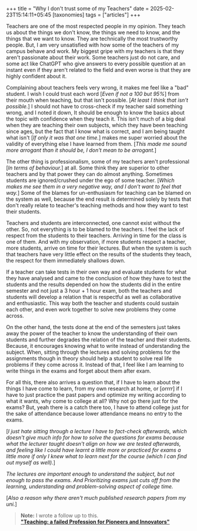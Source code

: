 +++
title = "Why I don't trust some of my Teachers"
date = 2025-02-23T15:14:11+05:45
[taxonomies] 
tags = ["articles"]
+++

Teachers are one of the most respected people in my opinion. They teach us about
the things we don't know, the things we need to know, and the things that we want
to know. They are technically the most trustworthy people. But, I am very
unsatisfied with how some of the teachers of my campus behave and work. My biggest
gripe with my teachers is that they aren't passionate about their work. Some teachers
just do not care, and some act like ChatGPT who give answers to every possible question
at an instant even if they aren't related to the field and even worse is that they
are highly confident about it.

Complaining about teachers feels very wrong, it makes me feel like a "bad" student.
I wish I could trust each word [_Even if not a 100 but 95%_] from their mouth when
teaching, but that isn't possible. [_At least I think that isn't possible._] I should
    not have to cross-check if my teacher said something wrong, and I noted it down, It
should be enough to know the basics about the topic with confidence when they teach it.
This isn't much of a big deal when they are teaching their own subjects, which they have
been teaching since ages, but the fact that I know what is correct, and I am being
taught what isn't [_If only it was that one time._] makes me super worried about the
validity of everything else I have learned from them. [_This made me sound more arrogant
than it should be, I don't mean to be arrogant._]

The other thing is professionalism, some of my teachers aren't professional [_In terms
of behaviour._] at all. Some think they are superior to other teachers and by that power
they can do almost anything. Sometimes students are ignored/crushed under the ego of some
teacher. [_Which makes me see them in a very negative way, and I don't want to feel that way._]
Some of the blames for un-enthusiasm for teaching can be blamed on the system as well, because
the end result is determined solely by tests that don't really relate to teacher's teaching
methods and how they want to test their students.

Teachers and students are interconnected, one cannot exist without the other. So, not everything
is to be blamed to the teachers. I feel the lack of respect from the students to their teachers.
Arriving in time for the class is one of them. And with my observation, if more students respect
a teacher, more students, arrive on time for their lectures. But when the system is such that teachers
have very little effect on the results of the students they teach, the respect for them immediately
shallows down.

If a teacher can take tests in their own way and evaluate students for what they have analysed
and came to the conclusion of how they have to test the students and the results depended on how the
students did in the entire semester and not just a 3 hour + 1 hour exam, both the teachers and students
will develop a relation that is respectful as well as collaborative and enthusiastic. This way both
the teacher and students could sustain each other, and even work together to solve new problems they
come across.

On the other hand, the tests done at the end of the semesters just takes away the power of the teacher
to know the understanding of their own students and further degrades the relation of the teacher and
their students. Because, it encourages knowing what to write instead of understanding the subject.
When, sitting through the lectures and solving problems for the assignments though in theory should help a student
to solve real life problems if they come across it. Instead of that, I feel like I am learning to
write things in the exams and forget about them after exam.

For all this, there also arrives a question that, if I have to learn about the things I have come to
learn, from my own research at home, or [_orrrr_] if I have to just practice the past papers and optimize my writing
according to what it wants, why come to college at all? Why not go there just for the exams? But, yeah
there is a catch there too, I have to attend college just for the sake of attendance because lower
attendance means no entry to the exams.

[_I just hate sitting through a lecture I have to fact-check afterwards, which doesn't give much info
for how to solve the questions for exams because what the lecturer taught doesn't align on how we are
tested afterwards, and feeling like I could have learnt a little more or practiced for exams a little more
if only I knew what to learn next for the course (which I can find out myself as well)._]

_The lectures are important enough to understand the subject, but not enough to pass the exams. And
Prioritizing exams just cuts off from the learning, understanding and problem-solving aspect of college time._

[_Also a reason why there aren't much published research papers from my uni._]

> __Note:__ I wrote a follow up to this.  
> __["Teaching: a failed Profession for Pioneers and Innovators"](/teaching-a-failed-profession-for-pioneers-and-innovators)__
